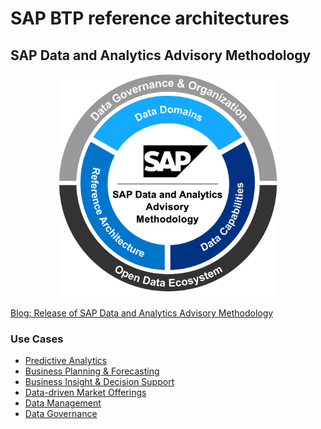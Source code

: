# SAP BTP reference architectures 

## SAP Data and Analytics Advisory Methodology

<p align="center">
  <img src="images/data-analytics-meth-circle.svg" width="350"/>
</p>

[Blog: Release of SAP Data and Analytics Advisory Methodology](https://blogs.sap.com/2023/03/15/release-of-sap-data-and-analytics-advisory-methodology/)

### Use Cases

- [Predictive Analytics](predictive-analytics/README.md)
- [Business Planning & Forecasting](business-planning-and-forecasting/README.md)
- [Business Insight & Decision Support](business-insight-and-decision-support/README.md)
- [Data-driven Market Offerings](data-driven-market-offerings/README.md)
- [Data Management](data-management/README.md)
- [Data Governance](data-governance/README.md)
